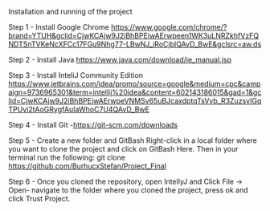 Installation and running of the project

Step 1 - Install Google Chrome 
https://www.google.com/chrome/?brand=YTUH&gclid=CjwKCAjw9J2iBhBPEiwAErwpeen1WK3uLNRZkhfVzFQNDTSnTVKeNcXFCc17FGu9Nhg77-LBwNJ_iRoCjbIQAvD_BwE&gclsrc=aw.ds

Step 2 - Install Java
https://www.java.com/download/ie_manual.jsp

Step 3 - Install InteliJ Community Edition
https://www.jetbrains.com/idea/promo/source=google&medium=cpc&campaign=9736965301&term=intellij%20idea&content=602143186015&gad=1&gclid=CjwKCAjw9J2iBhBPEiwAErwpeVNMSv65uBJcaxdptqTsVvb_R3ZuzsyIGqTPUvi2tAoGRygfAuIaWhoC7U4QAvD_BwE

Step 4 - Install Git -https://git-scm.com/downloads

Step 5 - Create a new folder and GitBash 
Right-click in a local folder where you want to clone the project and click on GitBash Here.
Then in your terminal run the following: git clone https://github.com/BurhucxStefan/Proiect_Final

Step 6 - Once you cloned the repository, open IntellyJ and Click File -> Open- navigate to the folder where you cloned the project, press ok and click Trust Project.




